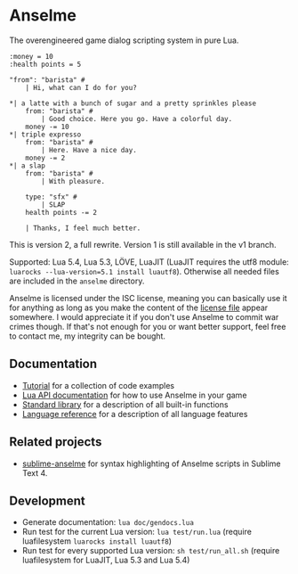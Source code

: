 # Anselme

The overengineered game dialog scripting system in pure Lua.

```
:money = 10
:health points = 5

"from": "barista" #
	| Hi, what can I do for you?

*| a latte with a bunch of sugar and a pretty sprinkles please
	from: "barista" #
		| Good choice. Here you go. Have a colorful day.
	money -= 10
*| triple expresso
	from: "barista" #
		| Here. Have a nice day.
	money -= 2
*| a slap
	from: "barista" #
		| With pleasure.

	type: "sfx" #
		| SLAP
	health points -= 2

	| Thanks, I feel much better.
```

This is version 2, a full rewrite. Version 1 is still available in the v1 branch.

Supported: Lua 5.4, Lua 5.3, LÖVE, LuaJIT (LuaJIT requires the utf8 module: `luarocks --lua-version=5.1 install luautf8`).
Otherwise all needed files are included in the `anselme` directory.

Anselme is licensed under the ISC license, meaning you can basically use it for anything as long as you make the content of the [license file](license) appear somewhere. I would appreciate it if you don't use Anselme to commit war crimes though. If that's not enough for you or want better support, feel free to contact me, my integrity can be bought.

## Documentation

* [Tutorial](doc/tutorial.md) for a collection of code examples
* [Lua API documentation](doc/api.md) for how to use Anselme in your game
* [Standard library](doc/standard_library.md) for a description of all built-in functions
* [Language reference](doc/language.md) for a description of all language features

## Related projects

* [sublime-anselme](https://github.com/Reuh/sublime-anselme) for syntax highlighting of Anselme scripts in Sublime Text 4.

## Development

* Generate documentation: `lua doc/gendocs.lua`
* Run test for the current Lua version: `lua test/run.lua` (require luafilesystem `luarocks install luautf8`)
* Run test for every supported Lua version: `sh test/run_all.sh` (require luafilesystem for LuaJIT, Lua 5.3 and Lua 5.4)
